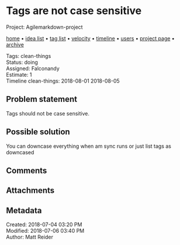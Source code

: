 # Tags are not case sensitive

Project: Agilemarkdown-project

[home](../index.md) • [idea list](../ideas.md) • [tag list](../tags.md) • [velocity](../velocity.md) • [timeline](../timeline.md) • [users](../users.md) • [project page](../agilemarkdown-project.md) • [archive](archive.md)

Tags: clean-things  
Status: doing  
Assigned: Falconandy  
Estimate: 1  
Timeline clean-things: 2018-08-01 2018-08-05  

## Problem statement

Tags should not be case sensitive.

## Possible solution

You can downcase everything when am sync runs or just list tags as downcased

## Comments

## Attachments


## Metadata

Created: 2018-07-04 03:20 PM  
Modified: 2018-07-06 03:40 PM  
Author: Matt Reider  
